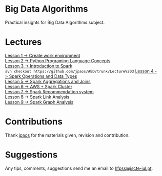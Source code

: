 # Big Data Algorithms
Practical insights for Big Data Algorithms subject.

# Lectures

[Lesson 1 -> Create work environment](https://github.com/HugoPaulino/ABD/tree/master/Lecture%201)  
[Lesson 2 -> Python Programing Language Concepts](https://github.com/HugoPaulino/ABD/blob/master/Lecture%202)  
[Lesson 3 -> Introduction to Spark](https://github.com/HugoPaulino/ABD/blob/master/Lecture%203/)    
```svn checkout https://github.com/jpaos/ABD/trunk/Lecture%203```
[Lesson 4 -> Spark Operations and Data Types](https://github.com/HugoPaulino/ABD/tree/master/Lecture%204)  
[Lesson 5 -> Spark Aggregations and Joins](https://github.com/HugoPaulino/ABD/blob/master/Lecture%205)  
[Lesson 6 -> AWS + Spark Cluster](https://github.com/HugoPaulino/ABD/blob/master/Lecture%206)  
[Lesson 7 -> Spark Recommendation system](https://github.com/HugoPaulino/ABD/tree/master/Lecture%207)  
[Lesson 8 -> Spark Link Analysis ](https://github.com/HugoPaulino/ABD/blob/master/Lecture%208)  
[Lesson 9 -> Spark Graph Analysis](https://github.com/HugoPaulino/ABD/blob/master/Lecture%209)  

# Contributions

Thank [jpaos](https://github.com/jpaos) for the materials given, revision and contribution.

# Suggestions

Any tips, comments, suggestions send me an email to <hfpss@iscte-iul.pt>. 
